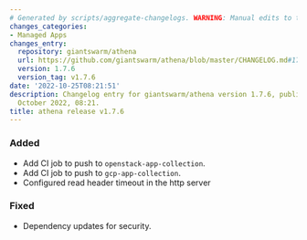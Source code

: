 ```yaml
---
# Generated by scripts/aggregate-changelogs. WARNING: Manual edits to this files will be overwritten.
changes_categories:
- Managed Apps
changes_entry:
  repository: giantswarm/athena
  url: https://github.com/giantswarm/athena/blob/master/CHANGELOG.md#176---2022-10-25
  version: 1.7.6
  version_tag: v1.7.6
date: '2022-10-25T08:21:51'
description: Changelog entry for giantswarm/athena version 1.7.6, published on 25
  October 2022, 08:21.
title: athena release v1.7.6
---
```


### Added
- Add CI job to push to `openstack-app-collection`.
- Add CI job to push to `gcp-app-collection`.
- Configured read header timeout in the http server
### Fixed
- Dependency updates for security.
